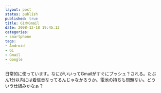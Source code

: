 ```yaml
---
layout: post
status: publish
published: true
title: G1のGmail
date: 2008-12-18 19:45:13
categories:
- smartphone
tags:
- Android
- G1
- Gmail
- Google
---
```

日常的に使っています。なにがいいってGmailがすぐにプッシュ？される。たぶん1分以内には着信音なってるんじゃなかろうか。電池の持ちも問題ない。どういう仕組みかなぁ？
